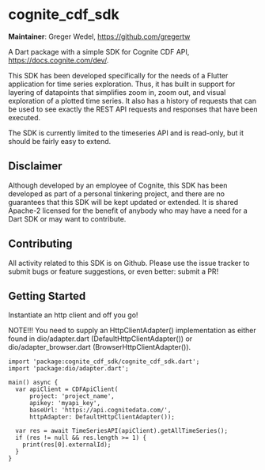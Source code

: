 # cognite_cdf_sdk

**Maintainer**: Greger Wedel, https://github.com/gregertw

A Dart package with a simple SDK for Cognite CDF API, https://docs.cognite.com/dev/.

This SDK has been developed specifically for the needs of a Flutter application for
time series exploration. Thus, it has built in support for layering of datapoints that
simplifies zoom in, zoom out, and visual exploration of a plotted time series. 
It also has a history of requests that can be used to see exactly the REST API requests
and responses that have been executed.

The SDK is currently limited to the timeseries API and is read-only, but it should
be fairly easy to extend.

## Disclaimer

Although developed by an employee of Cognite, this SDK has been developed as part
of a personal tinkering project, and there are no guarantees that this SDK will be
kept updated or extended. It is shared Apache-2 licensed for the benefit of anybody 
who may have a need for a Dart SDK or may want to contribute.

## Contributing

All activity related to this SDK is on Github. Please use the issue tracker to submit
bugs or feature suggestions, or even better: submit a PR!

## Getting Started

Instantiate an http client and off you go!

NOTE!!! You need to supply an HttpClientAdapter() implementation as either found
in dio/adapter.dart (DefaultHttpClientAdapter()) or dio/adapter_browser.dart
(BrowserHttpClientAdapter()).

```
import 'package:cognite_cdf_sdk/cognite_cdf_sdk.dart';
import 'package:dio/adapter.dart';

main() async {
  var apiClient = CDFApiClient(
      project: 'project_name',
      apikey: 'myapi_key',
      baseUrl: 'https://api.cognitedata.com/',
      httpAdapter: DefaultHttpClientAdapter());

  var res = await TimeSeriesAPI(apiClient).getAllTimeSeries();
  if (res != null && res.length >= 1) {
    print(res[0].externalId);
  }
}
```